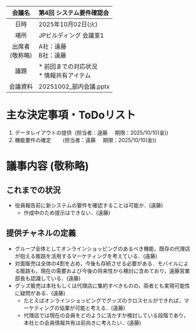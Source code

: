 
|     会議名      | 第4回 システム要件確認会             |
| :----------: | :------------------------ |
|      日時      | 2025年10月02日(火)            |
|      場所      | JPビルディング 会議室1             |
| 出席者<br>(敬称略) | A社：遠藤<br>B社：遠藤            |
|      議題      | * 前回までの対応状況<br>* 情報共有アイテム |
|     会議資料     | 20251002_部内会議.pptx        |
# 主な決定事項・ToDoリスト

1. データレイアウトの提供  (担当者：遠藤     期限：2025/10/10(金))
2. 機能要件の確定        (担当者：遠藤     期限：2025/10/10(金))

# 議事内容 (敬称略)

## これまでの状況

* 役員報告前に新システムの要件を確認することは可能か．(遠藤)
	* 作成中のため提示はできない．(遠藤)

## 提供チャネルの定義

* グループ全体としてオンラインショッピングのあるべき機能，既存の代理店が抱える販路を活用するマーケティングを考えている．(遠藤)
* 対面販売は全体の4割を占め，今後も存続させる必要がある．モバイルによる販路も，現在の需要および今後の将来性から検討に含めており，遠藤営業部長も認識している．(遠藤)
* グッズ販売は本社もしくは代理店に集約すべきものの，両者とも実現可能性に疑問がある．(遠藤)
	* たとえばオンラインショッピングでグッズのクロスセルができれば，マーケティングの協業が可能と考える．(遠藤)
	* 代理店では現在の会員をどのように活かすか検討している段階であり，本社との会員情報共有は前向きに考えたい．(遠藤)
